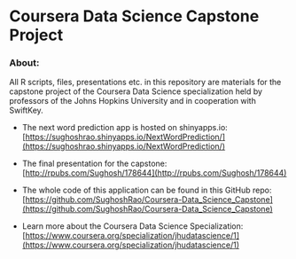 # Coursera Data Science Capstone Project

### About:
All R scripts, files, presentations etc. in this repository are materials for the capstone project of the Coursera Data Science specialization held by professors of the Johns Hopkins University and in cooperation with SwiftKey.


- The next word prediction app is hosted on shinyapps.io: [https://sughoshrao.shinyapps.io/NextWordPrediction/](https://sughoshrao.shinyapps.io/NextWordPrediction/)

- The final presentation for the capstone: [http://rpubs.com/Sughosh/178644](http://rpubs.com/Sughosh/178644)

- The whole code of this application can be found in this GitHub repo: [https://github.com/SughoshRao/Coursera-Data_Science_Capstone](https://github.com/SughoshRao/Coursera-Data_Science_Capstone)

- Learn more about the Coursera Data Science Specialization: [https://www.coursera.org/specialization/jhudatascience/1](https://www.coursera.org/specialization/jhudatascience/1)
